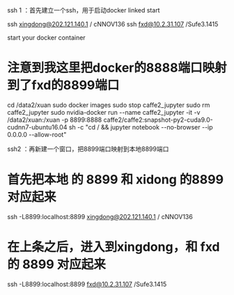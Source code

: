 
ssh 1 ：首先建立一个ssh，用于启动docker
linked start

  ssh xingdong@202.121.140.1 / cNNOV136
  ssh fxd@10.2.31.107 /Sufe3.1415

start your docker container
  # 注意到我这里把docker的8888端口映射到了fxd的8899端口
  cd /data2/xuan
  sudo docker images
  sudo stop caffe2_jupyter
  sudo rm caffe2_jupyter
  sudo nvidia-docker run --name caffe2_jupyter -it -v /data2/xuan:/xuan -p 8899:8888 caffe2/caffe2:snapshot-py2-cuda9.0-cudnn7-ubuntu16.04 sh  -c "cd / && jupyter notebook --no-browser --ip 0.0.0.0 --allow-root"


ssh2  ：再新建一个窗口，把8899端口映射到本地8899端口

  # 首先把本地 的 8899 和 xidong 的8899对应起来
  ssh -L8899:localhost:8899 xingdong@202.121.140.1 / cNNOV136
  # 在上条之后，进入到xingdong，和 fxd的 8899 对应起来
  ssh -L8899:localhost:8899 fxd@10.2.31.107  /Sufe3.1415
